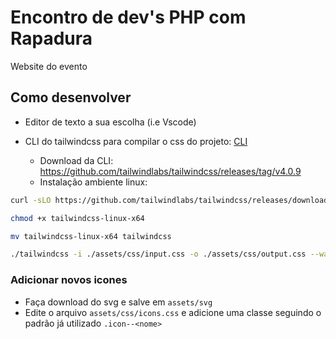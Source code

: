 # Encontro de dev's PHP com Rapadura

Website do evento

## Como desenvolver

- Editor de texto a sua escolha (i.e Vscode)
- CLI do tailwindcss para compilar o css do projeto: [CLI](https://tailwindcss.com/blog/standalone-cli)

  - Download da CLI: https://github.com/tailwindlabs/tailwindcss/releases/tag/v4.0.9
  - Instalação ambiente linux:

```sh
curl -sLO https://github.com/tailwindlabs/tailwindcss/releases/download/v4.0.9/tailwindcss-linux-x64

chmod +x tailwindcss-linux-x64

mv tailwindcss-linux-x64 tailwindcss

./tailwindcss -i ./assets/css/input.css -o ./assets/css/output.css --watch --minify
```

### Adicionar novos icones

- Faça download do svg e salve em `assets/svg`
- Edite o arquivo `assets/css/icons.css` e adicione uma classe seguindo o padrão já utilizado `.icon--<nome>` 